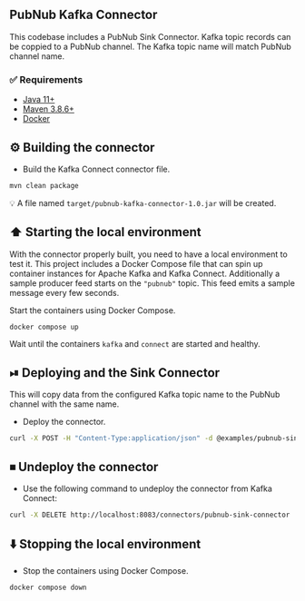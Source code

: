 ## PubNub Kafka Connector

This codebase includes a PubNub Sink Connector.
Kafka topic records can be coppied to a PubNub channel.
The Kafka topic name will match PubNub channel name.

### ✅ Requirements

* [Java 11+](https://openjdk.org/install)
* [Maven 3.8.6+](https://maven.apache.org/download.cgi)
* [Docker](https://www.docker.com/get-started)

## ⚙️  Building the connector

* Build the Kafka Connect connector file.

```bash
mvn clean package
```

💡 A file named `target/pubnub-kafka-connector-1.0.jar` will be created.

## ⬆️  Starting the local environment

With the connector properly built, you need to have a local environment to test it.
This project includes a Docker Compose file that can spin up container instances for Apache Kafka and Kafka Connect.
Additionally a sample producer feed starts on the `"pubnub"` topic.
This feed emits a sample message every few seconds.

Start the containers using Docker Compose.

```bash
docker compose up
```

Wait until the containers `kafka` and `connect` are started and healthy.

## ⏯ Deploying and the Sink Connector

This will copy data from the configured Kafka topic name to the PubNub channel with the same name.

* Deploy the connector.

```bash
curl -X POST -H "Content-Type:application/json" -d @examples/pubnub-sink-connector.json http://localhost:8083/connectors
```

## ⏹ Undeploy the connector

* Use the following command to undeploy the connector from Kafka Connect:

```bash
curl -X DELETE http://localhost:8083/connectors/pubnub-sink-connector
```

## ⬇️  Stopping the local environment

* Stop the containers using Docker Compose.

```bash
docker compose down
```
